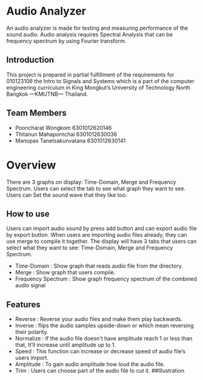 # Audio Analyzer
  An audio analyzer is made for testing and measuring performance of the sound audio. Audio analysis requires Spectral Analysis that can be frequency spectrum by using Fourier transform.
## Introduction
  This project is prepared in partial fulfillment of the requirements for 010123106 the Intro to Signals and Systems which is a part of the computer engineering curriculum in King Mongkut’s University of Technology North Bangkok —KMUTNB— Thailand.
## Team Members
- Pooncharat Wongkom 6301012620146
- Thitanun Mahapornchai 6301012630036
- Manopas Tanetsakunvatana 6301012630141
# Overview
  There are 3 graphs on display: Time-Domain, Merge and Frequency Spectrum. Users can select the tab to see what graph they want to see. Users can Set the sound wave that they like too.
## How to use
  Users can import audio sound by press add button and can export audio file by export button. When users are importing audio files already, they can use merge to compile it together. The display will have 3 tabs that users can select what they want to see: Time-Domain, Merge and Frequency Spectrum.  
  - Time-Domain : Show graph that reads audio file from the directory.
  - Merge : Show graph that users compile.
  - Frequency Spectrum : Show graph frequency spectrum of the combined audio signal
## Features
  - Reverse : Reverse your audio files and make them play backwards.
  - Inverse :  flips the audio samples upside-down or which mean reversing their polarity.
  - Normalize : If the audio file doesn't have amplitude reach 1 or less than that, It’ll increase until amplitude up to 1. 
  - Speed : This function can increase or decrease speed of audio file’s users import.
  - Amplitude : To gain audio amplitude how loud the audio file.
  - Trim : Users can choose part of the audio file to cut it.
##Illustration
  
